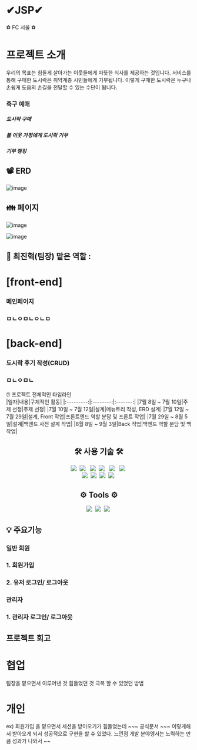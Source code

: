 # ✔JSP✔
⚽️ FC 서울 ⚽️

# 프로젝트 소개   
우리의 목표는 힘들게 살아가는 이웃들에게 따뜻한 식사를 제공하는 것입니다. 
서비스를 통해 구매한 도시락은 취약계층 시민들에게 기부됩니다. 
이렇게 구매한 도시락은 누구나 손쉽게 도움의 손길을 전달할 수 있는 수단이 됩니다.

### 축구 예매 
##### 도시락 구매
##### 불 이웃 가정에게 도시락 기부
##### 기부 랭킹


## 📽 ERD

![image](https://github.com/omnijx/ProjectFCseoul/assets/141091837/2f627468-731e-477a-8004-a304e0c0d6ea)


## 👪 페이지 

![image](https://github.com/omnijx/ProjectFCseoul/assets/141091837/db41b254-20c9-4160-ba9a-f0640a3a58a5)


![image](https://github.com/omnijx/ProjectFCseoul/assets/141091837/f01079ea-b64a-4d8b-a874-87788dd91973)







## 👤 최진혁(팀장) 맡은 역할 : 

# [front-end]
### 메인페이지
### ㅁㄴㅇㅁㄴㅇㄴㅁ

# [back-end]

### 도시락 후기 작성(CRUD)
### ㅁㄴㅇㅁㄴ

⏰ 프로젝트 전체적인 타임라인 <br>
|일자|내용|구체적인 활동|
|:---------:|:--------:|:-------:|
|7월 8일 ~ 7월 10일|주제 선정|주제 선정|
|7월 10일 ~ 7월 12일|설계|메뉴트리 작성, ERD 설계|
|7월 12일 ~ 7월 29일|설계, Front 작업|프론트엔드 역할 분담 및 프론트 작업|
|7월 29일 ~ 8월 5일|설계|백엔드 사전 설계 작업|
|8월 8일 ~ 9월 3일|Back 작업|백엔드 역할 분담 및 백 작업|




<h2 align="center">🛠 사용 기술 🛠</h2>

<p align="center">
 <img src="https://img.shields.io/badge/Java-007396?style=flat-square&logo=Java&logoColor=white"/></a>&nbsp 
  <img src="https://img.shields.io/badge/html5-%23E34F26.svg?style=flat&logo=html5&logoColor=white"/></a> &nbsp
  <img src="https://img.shields.io/badge/css-1572B6?style=flat-square&logo=css3&logoColor=white"/></a>&nbsp 
  <img src="https://img.shields.io/badge/javascript-%23323330.svg?style=flat&logo=javascript&logoColor=%23F7DF1E"/></a> &nbsp
<!--   <img src="https://img.shields.io/badge/typescript-3178C6?style=flat&logo=typescript&logoColor=%23F7DF1E"/></a> &nbsp -->
  <img src="https://img.shields.io/badge/jquery-0769AD?style=flat&logo=jquery&logoColor=white"></a> &nbsp
  <img src="https://img.shields.io/badge/JSON-000000?style=flat-square&logo=JSON&logoColor=white"/></a>&nbsp 
  <br>
  <img src="https://img.shields.io/badge/spring-%236DB33F.svg?style=flat&logo=spring&logoColor=white"></a>&nbsp 
  <img src="https://img.shields.io/badge/Spring Boot-%236DB33F?style=flat&logo=Spring Boot&logoColor=white&"></a>&nbsp 
<!--   <img src="https://img.shields.io/badge/MariaDB-003545?style=flat&logo=mariadb&logoColor=white"></a>&nbsp  -->
<!--   <img src="https://img.shields.io/badge/MySQL-4479A1?style=flat-square&logo=MySQL&logoColor=white"/></a>&nbsp  -->
  <img src="https://img.shields.io/badge/oracle-F80000?style=flat&logo=oracle&logoColor=white"></a>&nbsp 
  <img src="https://img.shields.io/badge/apache tomcat-F8DC75?style=flat&logo=apachetomcat&logoColor=white"></a>&nbsp 
</p>


<div align="center">
 <h2 align="center">⚙️ Tools ⚙️</h2>
  <img src="https://img.shields.io/badge/github-181717.svg?style=flat&logo=github&logoColor=white"></a>&nbsp 
  <img src="https://img.shields.io/badge/git-F05032.svg?style=flat&logo=git&logoColor=white"></a>&nbsp 
  <img src="https://img.shields.io/badge/Eclipse-FE7A16.svg?style=flat&logo=Eclipse&logoColor=white"></a>&nbsp 
</div>



## 💡 주요기능
### 일반 회원
### 1. 회원가입
### 2. 유저 로그인/ 로그아웃



### 관리자
### 1. 관리자 로그인/ 로그아웃





## 프로젝트 회고

# 협업
 팀장을 맡으면서 이루어낸 것 힘들었던 것 극복 할 수 있었던 방법


# 개인
ex) 회원가입 을 맡으면서 세션을 받아오기가 힘들었는데 ~~~ 공식문서 ~~~ 이렇게해서 받아오게 되서 성공적으로 구현을 할 수 있었다.
느낀점 개발 분야엥서는 노력하는 만큼 성과가 나와서 ~~

